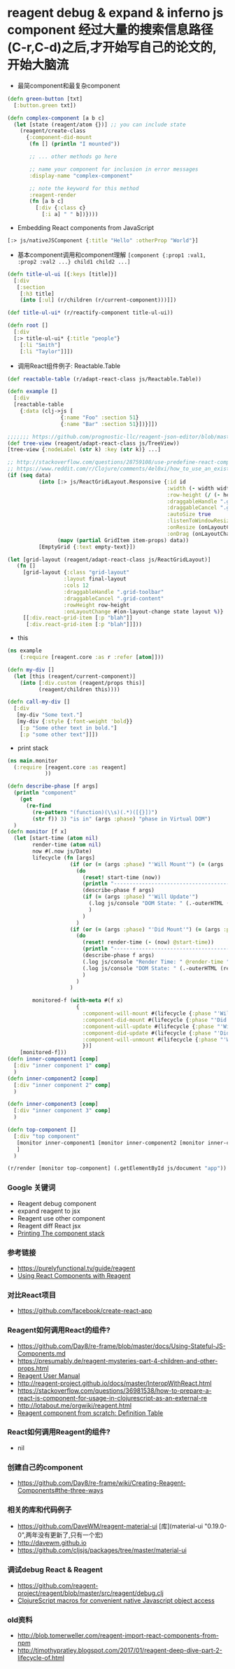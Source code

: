 # reagent debug & expand & inferno js component 经过大量的搜索信息路径(C-r,C-d)之后,才开始写自己的论文的,开始大脑流

* 最简component和最复杂component
```clojure
(defn green-button [txt]
  [:button.green txt])
```
```clojure
(defn complex-component [a b c]
  (let [state (reagent/atom {})] ;; you can include state
    (reagent/create-class
      {:component-did-mount
       (fn [] (println "I mounted"))

       ;; ... other methods go here

       ;; name your component for inclusion in error messages
       :display-name "complex-component"

       ;; note the keyword for this method
       :reagent-render
       (fn [a b c]
         [:div {:class c}
           [:i a] " " b])})))
```
* Embedding React components from JavaScript
```clojure
[:> js/nativeJSComponent {:title "Hello" :otherProp "World"}]
```
* 基本component调用和component理解
`[component {:prop1 :val1, :prop2 :val2 ...} child1 child2 ...]`
```clojure
(defn title-ul-ui [{:keys [title]}]
  [:div
   [:section
    [:h3 title]
    (into [:ul] (r/children (r/current-component)))]])

(def title-ul-ui* (r/reactify-component title-ul-ui))

(defn root []
  [:div
  [:> title-ul-ui* {:title "people"}
    [:li "Smith"]
    [:li "Taylor"]]])
```
* 调用React组件例子: Reactable.Table
```clojure
(def reactable-table (r/adapt-react-class js/Reactable.Table))

(defn example []
  [:div
  [reactable-table
    {:data (clj->js [
                 {:name "Foo" :section 51}
                 {:name "Bar" :section 51}])}]])

;;;;;;; https://github.com/prognostic-llc/reagent-json-editor/blob/master/vendor/reagent-json-editor/src/reagent_json_editor/core.cljs#L8
(def tree-view (reagent/adapt-react-class js/TreeView))
[tree-view {:nodeLabel (str k) :key (str k)} ...]

;; http://stackoverflow.com/questions/28759108/use-predefine-react-component-from-reagent
;; https://www.reddit.com/r/Clojure/comments/4el0xi/how_to_use_an_existing_reactjs_component_with
(if (seq data)
          (into [:> js/ReactGridLayout.Responsive {:id id
                                                   :width (- width width-offset)
                                                   :row-height (/ (- height height-offset) 12)
                                                   :draggableHandle ".grid-toolbar"
                                                   :draggableCancel ".grid-content"
                                                   :autoSize true
                                                   :listenToWindowResize true
                                                   :onResize (onLayoutChange on-change data)
                                                   :onDrag (onLayoutChange on-change data)}]
                (mapv (partial GridItem item-props) data))
          [EmptyGrid {:text empty-text}])

(let [grid-layout (reagent/adapt-react-class js/ReactGridLayout)]
   (fn []
     [grid-layout {:class "grid-layout"
                  :layout final-layout
                  :cols 12
                  :draggableHandle ".grid-toolbar"
                  :draggableCancel ".grid-content"
                  :rowHeight row-height
                  :onLayoutChange #(on-layout-change state layout %)}
     [[:div.react-grid-item [:p "blah"]]
      [:div.react-grid-item [:p "blah"]]]))

```
* this 
```clojure
(ns example
    (:require [reagent.core :as r :refer [atom]]))

(defn my-div []
  (let [this (reagent/current-component)]
    (into [:div.custom (reagent/props this)]
          (reagent/children this))))

(defn call-my-div []
  [:div
   [my-div "Some text."]
   [my-div {:style {:font-weight 'bold}}
    [:p "Some other text in bold."]
    [:p "some other text"]]])
```
* print stack
```clojure
(ns main.monitor
  (:require [reagent.core :as reagent]
            ))

(defn describe-phase [f args]
  (println "component"
    (get
      (re-find
        (re-pattern "(function)(\\s)(.*)([{}])")
        (str f)) 3) "is in" (args :phase) "phase in Virtual DOM")
  )
(defn monitor [f x]
  (let [start-time (atom nil)
        render-time (atom nil)
        now #(.now js/Date)
        lifecycle (fn [args]
                    (if (or (= (args :phase) "'Will Mount'") (= (args :phase) "'Will Update'"))
                      (do
                        (reset! start-time (now))
                        (println "--------------------------------------------------------------")
                        (describe-phase f args)
                        (if (= (args :phase) "'Will Update'")
                          (.log js/console "DOM State: " (.-outerHTML (reagent/as-element (reagent/dom-node (args :this)))))
                          )
                        )
                      )
                    (if (or (= (args :phase) "'Did Mount'") (= (args :phase) "'Did Update'"))
                      (do
                        (reset! render-time (- (now) @start-time))
                        (println "--------------------------------------------------------------")
                        (describe-phase f args)
                        (.log js/console "Render Time: " @render-time "ms")
                        (.log js/console "DOM State: " (.-outerHTML (reagent/as-element (reagent/dom-node (args :this)))))
                        )
                      )
                    )

        monitored-f (with-meta #(f x)
                      {
                        :component-will-mount #(lifecycle {:phase "'Will Mount'" :this %1 :arg1 %2 :arg2 %3})
                        :component-did-mount #(lifecycle {:phase "'Did Mount'" :this %1 :arg1 %2 :arg2 %3})
                        :component-will-update #(lifecycle {:phase "'Will Update'" :this %1 :arg1 %2 :arg2 %3})
                        :component-did-update #(lifecycle {:phase "'Did Update'" :this %1 :arg1 %2 :arg2 %3})
                        :component-will-unmount #(lifecycle {:phase "'Will Unmount'" :this %1 :arg1 %2 :arg2 %3})
                        })]
    [monitored-f]))
(defn inner-component1 [comp]
  [:div "inner component 1" comp]
  )
(defn inner-component2 [comp]
  [:div "inner component 2" comp]
  )

(defn inner-component3 [comp]
  [:div "inner component 3" comp]
  )

(defn top-component []
  [:div "top component"
   [monitor inner-component1 [monitor inner-component2 [monitor inner-component3] ]]
   ]
  )

(r/render [monitor top-component] (.getElementById js/document "app"))
```
### Google 关键词
* Reagent debug component
* expand reagent to jsx
* Reagent use other component
* Reagent diff React jsx
* [Printing The component stack](https://github.com/reagent-project/reagent/issues/105)

### 参考链接
* https://purelyfunctional.tv/guide/reagent
* [Using React Components with Reagent](https://lambdaisland.com/episodes/react-components-reagent)

### 对比React项目
* https://github.com/facebook/create-react-app

### Reagent如何调用React的组件?
* https://github.com/Day8/re-frame/blob/master/docs/Using-Stateful-JS-Components.md
* https://presumably.de/reagent-mysteries-part-4-children-and-other-props.html
* [Reagent User Manual](https://gist.github.com/jmlsf/17c588deb326e538dcea6847bc66db9b)
* http://reagent-project.github.io/docs/master/InteropWithReact.html
* https://stackoverflow.com/questions/36981538/how-to-prepare-a-react-js-component-for-usage-in-clojurescript-as-an-external-re
* http://lotabout.me/orgwiki/reagent.html
* [Reagent component from scratch: Definition Table](https://medium.com/@kirill.ishanov/reagent-component-from-scratch-definition-table-5ad1d8825b87)

### React如何调用Reagent的组件?
* nil

### 创建自己的component
* https://github.com/Day8/re-frame/wiki/Creating-Reagent-Components#the-three-ways

### 相关的库和代码例子
* https://github.com/DaveWM/reagent-material-ui [库](material-ui "0.19.0-0",两年没有更新了,只有一个宏)
* http://davewm.github.io
* https://github.com/cljsjs/packages/tree/master/material-ui

### 调试debug React & Reagent
* https://github.com/reagent-project/reagent/blob/master/src/reagent/debug.clj
* [ClojureScript macros for convenient native Javascript object access](https://github.com/binaryage/cljs-oops)

### old资料
* http://blob.tomerweller.com/reagent-import-react-components-from-npm
* http://timothypratley.blogspot.com/2017/01/reagent-deep-dive-part-2-lifecycle-of.html

